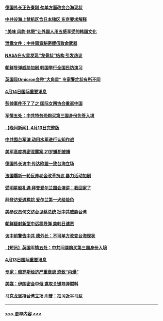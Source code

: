#### [德国外长正告秦刚 勿单方面改变台海现状](../pages/prog202/a103690850.md?t=04150343) 
#### [中共设海上禁航区含日本辖区 东京要求解释](../pages/prog202/a103690848.md?t=04150343) 
#### [“美味 风韵 休憩”让外国人用五感享受的韩国文化](../pages/prog202/a103690859.md?t=04150343) 
#### [泄露文件：中共同意秘密援俄致命武器](../pages/prog202/a103690651.md?t=04150343) 
#### [NASA在火星发现“龙骨状”结构 引发热议](../pages/prog202/a103690661.md?t=04150343) 
#### [朝鲜导弹威胁加剧 韩国举行全国民防演习](../pages/prog202/a103690639.md?t=04150343) 
#### [英国现Omicron变种“大角星” 专家警症状有所不同](../pages/prog202/a103690657.md?t=04150343) 
#### [4月14日国际重要讯息](../pages/prog202/a103690638.md?t=04150343) 
#### [彭帅事件不了了之 国际女网协会重返中国](../pages/prog202/a103690496.md?t=04150343) 
#### [军情五处：中共特务恐购买第三国身份免签入境](../pages/prog202/a103690433.md?t=04150343) 
#### [【晚间新闻】4月13日完整版](../pages/prog202/a103690436.md?t=04150343) 
#### [中共围台军演 动用水军进行认知作战](../pages/prog202/a103690423.md?t=04150343) 
#### [美军高度机密泄露案 21岁嫌犯被捕](../pages/prog202/a103690362.md?t=04150343) 
#### [德国外长访中 传达欧盟一致台海立场](../pages/prog202/a103690327.md?t=04150343) 
#### [法国爆新一轮反养老金改革抗议 暴力活动加剧](../pages/prog202/a103690325.md?t=04150343) 
#### [受明星般礼遇 拜登爱尔兰国会演讲：我回家了](../pages/prog202/a103690321.md?t=04150343) 
#### [拜登访爱遇尴尬 爱尔兰第一犬给脸色](../pages/prog202/a103690322.md?t=04150343) 
#### [美参议员何文访台见蔡总统 批中共威胁台湾](../pages/prog202/a103690168.md?t=04150343) 
#### [朝鲜疑射新型中远程导弹 美韩日谴责](../pages/prog202/a103690169.md?t=04150343) 
#### [访中前警告中共 德外长：不可单方改变台海现状](../pages/prog202/a103690166.md?t=04150343) 
#### [【短讯】英国军情五处：中共间谍购买第三国身份入境](../pages/prog202/a103690165.md?t=04150343) 
#### [4月13日国际重要讯息](../pages/prog202/a103689898.md?t=04150343) 
#### [专家：俄罗斯经济严重衰退 恐致“内爆”](../pages/prog202/a103689914.md?t=04150343) 
#### [美媒：伊朗密会中俄 谋取关键导弹燃料](../pages/prog202/a103689863.md?t=04150343) 
#### [马克龙坚持台湾立场 川普：拍习近平马屁](../pages/prog202/a103689910.md?t=04150343) 

----
#### [ >>> 更早内容 <<< ](../indexes/prog202-earlier.md)
